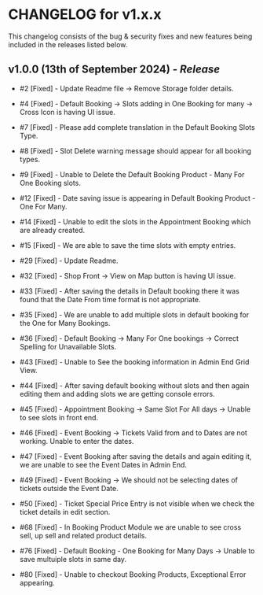 # CHANGELOG for v1.x.x

This changelog consists of the bug & security fixes and new features being included in the releases listed below.

## **v1.0.0 (13th of September 2024)** - *Release*

* #2 [Fixed] - Update Readme file -> Remove Storage folder details.

* #4 [Fixed] - Default Booking -> Slots adding in One Booking for many -> Cross Icon is having UI issue.

* #7 [Fixed] - Please add complete translation in the Default Booking Slots Type.

* #8 [Fixed] - Slot Delete warning message should appear for all booking types.

* #9 [Fixed] - Unable to Delete the Default Booking Product - Many For One Booking slots.

* #12 [Fixed] - Date saving issue is appearing in Default Booking Product - One For Many.

* #14 [Fixed] - Unable to edit the slots in the Appointment Booking which are already created.

* #15 [Fixed] - We are able to save the time slots with empty entries.

* #29 [Fixed] - Update Readme.

* #32 [Fixed] - Shop Front -> View on Map button is having UI issue.

* #33 [Fixed] - After saving the details in Default booking there it was found that the Date From time format is not appropriate.

* #35 [Fixed] - We are unable to add multiple slots in default booking for the One for Many Bookings.

* #36 [Fixed] - Default Booking -> Many For One bookings -> Correct Spelling for Unavailable Slots. 

* #43 [Fixed] - Unable to See the booking information in Admin End Grid View.

* #44 [Fixed] - After saving default booking without slots and then again editing them and adding slots we are getting console errors.

* #45 [Fixed] - Appointment Booking -> Same Slot For All days -> Unable to see slots in front end.

* #46 [Fixed] - Event Booking -> Tickets Valid from and to Dates are not working. Unable to enter the dates.

* #47 [Fixed] - Event Booking after saving the details and again editing it, we are unable to see the Event Dates in Admin End.

* #49 [Fixed] - Event Booking -> We should not be selecting dates of tickets outside the Event Date. 

* #50 [Fixed] - Ticket Special Price Entry is not visible when we check the ticket details in edit section.

* #68 [Fixed] - In Booking Product Module we are unable to see cross sell, up sell and related product details.

* #76 [Fixed] - Default Booking - One Booking for Many Days -> Unable to save multuiple slots in same day.

* #80 [Fixed] - Unable to checkout Booking Products, Exceptional Error appearing.
